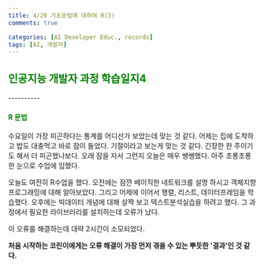 ```yaml
---
title: 4/29 기초문법에 대하여 R(3)
comments: true

categories: [AI Developer Educ., records]
tags: [AI, 개발자]
---
```


<h2><span style="color:green"> 
인공지능 개발자 과정 학습일지4 </span></h2>
----------

<h4><span style="color:green"> 
R 문법 </span></h4>

수요일이 가장 피곤하다는 통계를 어디선가 보았는데 맞는 것 같다. 어제는 집에 도착하고 밥도 대충먹고 바로 잠이 들었다. 기절이라고 보는게 맞는 것 같다. 긴장한 한 주이기도 해서 더 피곤했나보다. 오래 잠을 자서 그런지 오늘은 매우 쌩쌩했다. 아주 초롱초롱한 눈으로 수업에 임했다. 

오늘도 여전히 R수업을 했다. 오전에는 잠깐 베이직한 네트워크를 설명 하시고 객체지향 프로그래밍에 대해 알아보았다. 그리고 어제에 이어서 행렬, 리스트, 데이터프레임을 학습했다. 오후에는 빅데이터 개념에 대해 살짝 보고 텍스트분석실습을 하려고 했다. 그 과정에서 필요한 라이브러리를 설치하는데 오류가 났다. 

이 오류를 해결하는데 대략 2시간이 소모되었다.

**처음 시작하는 코린이에게는 오류 해결이 가장 먼저 겪을 수 있는 뿌듯한 '결과'인 것 같다.**